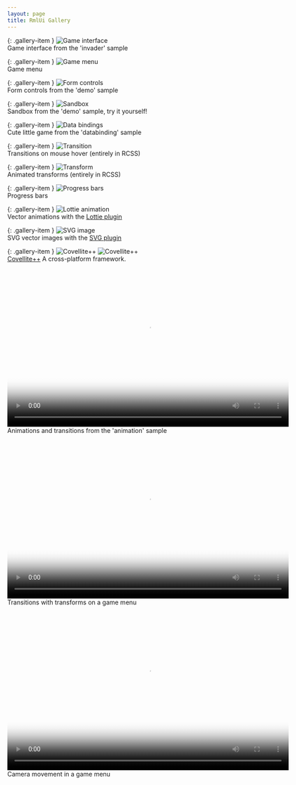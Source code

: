 ```yaml
---
layout: page
title: RmlUi Gallery
---
```


{: .gallery-item }
![Game interface](../assets/gallery/invader.png)  
Game interface from the 'invader' sample

{: .gallery-item }
![Game menu](../assets/gallery/menu_screen.png)  
Game menu

{: .gallery-item }
![Form controls](../assets/gallery/forms.png)  
Form controls from the 'demo' sample

{: .gallery-item }
![Sandbox](../assets/gallery/sandbox.png)  
Sandbox from the 'demo' sample, try it yourself!

{: .gallery-item }
![Data bindings](../assets/gallery/data_binding.png)  
Cute little game from the 'databinding' sample

{: .gallery-item }
![Transition](../assets/gallery/transition.gif)  
Transitions on mouse hover (entirely in RCSS)

{: .gallery-item }
![Transform](../assets/gallery/transform.gif)  
Animated transforms (entirely in RCSS)

{: .gallery-item }
![Progress bars](cpp_manual/element_packages/progress_bar.gif)  
Progress bars

{: .gallery-item }
![Lottie animation](../assets/gallery/lottie.gif)  
Vector animations with the [Lottie plugin](cpp_manual/lottie.html)

{: .gallery-item }
![SVG image](../assets/gallery/svg_plugin.png)  
SVG vector images with the [SVG plugin](cpp_manual/svg.html)

{: .gallery-item }
![Covellite++](../assets/gallery/covellitepp_1.jpg)
![Covellite++](../assets/gallery/covellitepp_2.jpg)  
[Covellite++](http://unicornum.github.io/Covellitepp/index.html) A cross-platform framework.

<p class="gallery-item">
<video src="animations/animation_sample.webm" width="640" height="360" poster="animations/animation_sample_poster.png" preload="metadata" controls></video><br/>
Animations and transitions from the 'animation' sample</p>

<p class="gallery-item">
<video src="animations/game_main_menu.webm" width="640" height="360" poster="animations/game_main_menu_poster.png" preload="metadata" controls></video><br/>
Transitions with transforms on a game menu</p>

<p class="gallery-item">
<video src="animations/game_menu_transform.webm" width="640" height="360" poster="animations/game_menu_transform_poster.png" preload="metadata" controls></video><br/>
Camera movement in a game menu</p>
